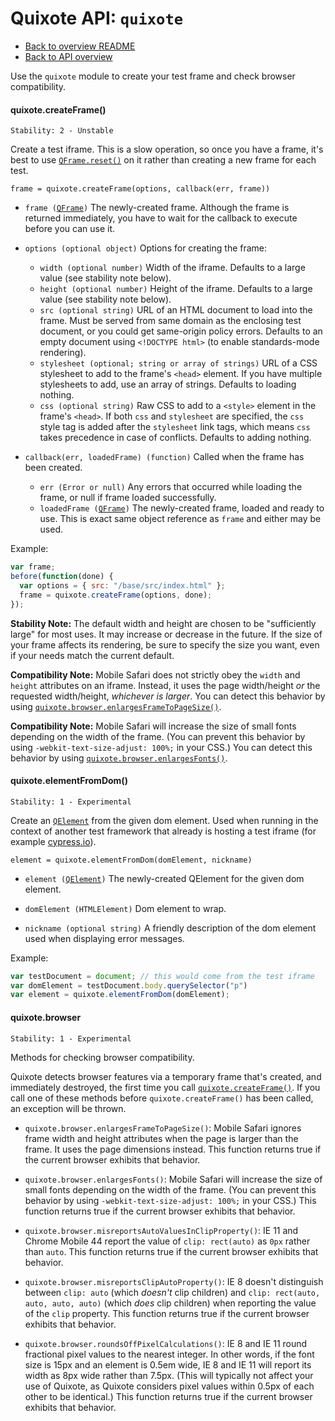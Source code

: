# Quixote API: `quixote`

* [Back to overview README](../README.md)
* [Back to API overview](api.md)

Use the `quixote` module to create your test frame and check browser compatibility.


#### quixote.createFrame()

```
Stability: 2 - Unstable
```

Create a test iframe. This is a slow operation, so once you have a frame, it's best to use [`QFrame.reset()`](QFrame.md#framereset) on it rather than creating a new frame for each test.

`frame = quixote.createFrame(options, callback(err, frame))`

* `frame (`[`QFrame`](QFrame.md)`)` The newly-created frame. Although the frame is returned immediately, you have to wait for the callback to execute before you can use it.

* `options (optional object)` Options for creating the frame:
  * `width (optional number)` Width of the iframe. Defaults to a large value (see stability note below).
  * `height (optional number)` Height of the iframe. Defaults to a large value (see stability note below).
  * `src (optional string)` URL of an HTML document to load into the frame. Must be served from same domain as the enclosing test document, or you could get same-origin policy errors. Defaults to an empty document using `<!DOCTYPE html>` (to enable standards-mode rendering).
  * `stylesheet (optional; string or array of strings)` URL of a CSS stylesheet to add to the frame's `<head>` element. If you have multiple stylesheets to add, use an array of strings. Defaults to loading nothing.
  * `css (optional string)` Raw CSS to add to a `<style>` element in the frame's `<head>`. If both `css` and `stylesheet` are specified, the `css` style tag is added after the `stylesheet` link tags, which means `css` takes precedence in case of conflicts. Defaults to adding nothing.
  
* `callback(err, loadedFrame) (function)` Called when the frame has been created. 
  * `err (Error or null)` Any errors that occurred while loading the frame, or null if frame loaded successfully.
  * `loadedFrame (`[`QFrame`](QFrame.md)`)` The newly-created frame, loaded and ready to use. This is exact same object reference as `frame` and either may be used.  

Example:

```javascript
var frame;
before(function(done) {
  var options = { src: "/base/src/index.html" };
  frame = quixote.createFrame(options, done);
});
```

**Stability Note:** The default width and height are chosen to be "sufficiently large" for most uses. It may increase or decrease in the future. If the size of your frame affects its rendering, be sure to specify the size you want, even if your needs match the current default.

**Compatibility Note:** Mobile Safari does not strictly obey the `width` and `height` attributes on an iframe. Instead, it uses the page width/height *or* the requested width/height, *whichever is larger*. You can detect this behavior by using [`quixote.browser.enlargesFrameToPageSize()`](#quixotebrowser).

**Compatibility Note:** Mobile Safari will increase the size of small fonts depending on the width of the frame. (You can prevent this behavior by using `-webkit-text-size-adjust: 100%;` in your CSS.) You can detect this behavior by using [`quixote.browser.enlargesFonts()`](#quixotebrowser).


#### quixote.elementFromDom()

```
Stability: 1 - Experimental
```

Create an [`QElement`](QElement.md) from the given dom element. Used when running in the context of another test framework that already is hosting a test iframe (for example [cypress.io](https://www.cypress.io/)).

`element = quixote.elementFromDom(domElement, nickname)`

* `element (`[`QElement`](QElement.md)`)` The newly-created QElement for the given dom element.

* `domElement (HTMLElement)` Dom element to wrap.

* `nickname (optional string)` A friendly description of the dom element used when displaying error messages.

Example:

```javascript
var testDocument = document; // this would come from the test iframe
var domElement = testDocument.body.querySelector("p")
var element = quixote.elementFromDom(domElement);
```


#### quixote.browser

```
Stability: 1 - Experimental
```

Methods for checking browser compatibility.

Quixote detects browser features via a temporary frame that's created, and immediately destroyed, the first time you call [`quixote.createFrame()`](#quixotecreateframe). If you call one of these methods before `quixote.createFrame()` has been called, an exception will be thrown.

* `quixote.browser.enlargesFrameToPageSize()`: Mobile Safari ignores frame width and height attributes when the page is larger than the frame. It uses the page dimensions instead. This function returns true if the current browser exhibits that behavior.

* `quixote.browser.enlargesFonts()`: Mobile Safari will increase the size of small fonts depending on the width of the frame. (You can prevent this behavior by using `-webkit-text-size-adjust: 100%;` in your CSS.) This function returns true if the current browser exhibits that behavior.

* `quixote.browser.misreportsAutoValuesInClipProperty()`: IE 11 and Chrome Mobile 44 report the value of `clip: rect(auto)` as `0px` rather than `auto`. This function returns true if the current browser exhibits that behavior.

* `quixote.browser.misreportsClipAutoProperty()`: IE 8 doesn't distinguish between `clip: auto` (which *doesn't* clip children) and `clip: rect(auto, auto, auto, auto)` (which *does* clip children) when reporting the value of the `clip` property. This function returns true if the current browser exhibits that behavior.

* `quixote.browser.roundsOffPixelCalculations()`: IE 8 and IE 11 round fractional pixel values to the nearest integer. In other words, if the font size is 15px and an element is 0.5em wide, IE 8 and IE 11 will report its width as 8px wide rather than 7.5px. (This will typically not affect your use of Quixote, as Quixote considers pixel values within 0.5px of each other to be identical.) This function returns true if the current browser exhibits that behavior.